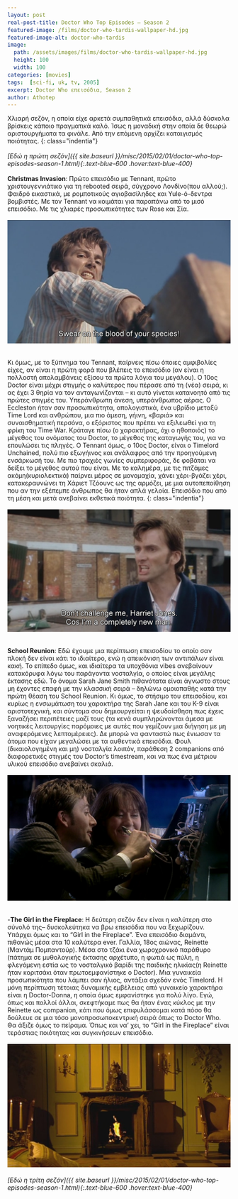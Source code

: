 ```yaml
---
layout: post
real-post-title: Doctor Who Top Episodes – Season 2
featured-image: /films/doctor-who-tardis-wallpaper-hd.jpg
featured-image-alt: doctor-who-tardis
image:
  path: /assets/images/films/doctor-who-tardis-wallpaper-hd.jpg
  height: 100
  width: 100
categories: [movies]
tags:  [sci-fi, uk, tv, 2005]
excerpt: Doctor Who επεισόδια, Season 2
author: Athotep
---
```


Χλιαρή σεζόν, η οποία είχε αρκετά συμπαθητικά επεισόδια, αλλά δύσκολα βρίσκεις κάποιο πραγματικά καλό. Ίσως η μοναδική στην οποία δε θεωρώ αριστουργήματα τα φινάλε. Από την επόμενη αρχίζει καταιγισμός ποιότητας.
{: class="indentia"}  
<br>
*[Εδώ η πρώτη σεζόν]({{ site.baseurl }}/misc/2015/02/01/doctor-who-top-episodes-season-1.html){:.text-blue-600 .hover:text-blue-400}*  
<br>
**Christmas Invasion**: Πρώτο επεισόδιο με Tennant, πρώτο χριστουγεννιάτικο για τη rebooted σειρά, σύγχρονο Λονδίνο(που αλλού;). Φαιδρό εικαστικά, με ρομποτικούς αγιοβασίληδες και Yule-ό-δεντρα βομβιστές. Με τον Tennant να κοιμάται για παραπάνω από το μισό επεισόδιο. Με τις χλιαρές προσωπικότητες των Rose και Σία.  
<br>
![dr5](/assets/images/films/dr5.png)  
<br>

Κι όμως, με το ξύπνημα του Tennant, παίρνεις πίσω όποιες αμφιβολίες είχες, αν είναι η πρώτη φορά που βλέπεις το επεισόδιο (αν είναι η πολλοστή απολαμβάνεις εξίσου τα πρώτα λόγια του μεγάλου). Ο 10ος Doctor είναι μέχρι στιγμής ο καλύτερος που πέρασε από τη (νέα) σειρά, κι ας έχει 3 θηρία να τον ανταγωνίζονται – κι αυτό γίνεται κατανοητό από τις πρώτες στιγμές του. Υπεράνθρωπη άνεση, υπεράνθρωπος αέρας. Ο Eccleston ήταν σαν προσωπικότητα, απολογιστικά, ένα υβρίδιο μεταξύ Time Lord και ανθρώπου, μια πιο άμεση, γήινη, «βαριά» και συναισθηματική περσόνα, ο εξόριστος που πρέπει να εξιλεωθεί για τη φρίκη του Time War. Κράταγε πίσω (ο χαρακτήρας, όχι ο ηθοποιός) το μέγεθος του ονόματος του Doctor, το μέγεθος της καταγωγής του, για να επουλώσει τις πληγές. Ο Tennant όμως, ο 10ος Doctor, είναι ο Timelord Unchained, πολύ πιο εξωγήινος και ανάλαφρος από την προηγούμενη ενσάρκωσή του. Με πιο τραχιές γωνίες συμπεριφοράς, δε φοβάται να δείξει το μέγεθος αυτού που είναι. Με το καλημέρα, με τις πιτζάμες ακόμη(κυριολεκτικά) παίρνει μέρος σε μονομαχία, χάνει χέρι-βγάζει χέρι, κατακεραυνώνει τη Χάριετ Τζόουνς ως της αρμόζει, με μια αυτοπεποίθηση που αν την εξέπεμπε άνθρωπος θα ήταν απλά γελοία. Επεισόδιο που από τη μέση και μετά ανεβαίνει εκθετικά ποιότητα.
{: class="indentia"}  
<br>
![dr6](/assets/images/films/dr6.png)  
<br>

**School Reunion**: Εδώ έχουμε μια περίπτωση επεισοδίου το οποίο σαν πλοκή δεν είναι κάτι το ιδιαίτερο, ενώ η απεικόνιση των αντιπάλων είναι κακή. Το επίπεδο όμως, και ιδιαίτερα τα υποχθόνια vibes ανεβαίνουν κατακόρυφα λόγω του παράγοντα νοσταλγία, ο οποίος είναι μεγάλης έκτασης εδώ. Το όνομα Sarah Jane Smith πιθανότατα είναι άγνωστο στους μη έχοντες επαφή με την κλασσική σειρά – δηλώνω ομοιοπαθής κατά την πρώτη θέαση του School Reunion. Κι όμως, το στήσιμο του επεισοδίου, και κυρίως η ενσωμάτωση του χαρακτήρα της Sarah Jane και του K-9 είναι αριστοτεχνική, και σύντομα σου δημιουργείται η ψευδαίσθηση πως έχεις ξαναζήσει περιπέτειες μαζί τους (τα κενά συμπληρώνονται άμεσα με νοητικές λειτουργίες παρόμοιες με αυτές που γεμίζουν μια διήγηση με μη αναφερόμενες λεπτομέρειες). Δε μπορώ να φανταστώ πως ένιωσαν τα άτομα που είχαν μεγαλώσει με τα αυθεντικά επεισόδια. Φουλ (δικαιολογημένη και μη) νοσταλγία λοιπόν, παράθεση 2 companions από διαφορετικές στιγμές του Doctor’s timestream, και να πως ένα μέτριου υλικού επεισόδιο ανεβαίνει σκαλιά.  
<br>
![dr7](/assets/images/films/dr7.jpg)  
<br>

-**The Girl in the Fireplace**: Η δεύτερη σεζόν δεν είναι η καλύτερη στο σύνολό της– δυσκολεύτηκα να βρω επεισόδια που να ξεχωρίζουν. Υπάρχει όμως και το “Girl in the Fireplace”. Ένα επεισόδιο διαμάντι, πιθανώς μέσα στα 10 καλύτερα ever. Γαλλία, 18ος αιώνας, Reinette (Μαντάμ Πομπαντούρ). Μέσα στο τζάκι ένα χωροχρονικό παράθυρο (πάτημα σε μυθολογικής έκτασης αρχέτυπο, η φωτιά ως πύλη, η φλεγόμενη εστία ως το νοσταλγικό βαρίδι της παιδικής ηλικίας(η Reinette ήταν κοριτσάκι όταν πρωτοεμφανίστηκε ο Doctor). Μια γυναικεία προσωπικότητα που λάμπει σαν ήλιος, αντάξια σχεδόν ενός Timelord. Η μόνη περίπτωση τέτοιας δυναμικής εμβέλειας από γυναικείο χαρακτήρα είναι η Doctor-Donna, η οποία όμως εμφανίστηκε για πολύ λίγο. Εγώ, όπως και πολλοί άλλοι, σκεφτήκαμε πως θα ήταν ένας κύκλος με την Reinette ως companion, κάτι που όμως επιφυλάσσομαι κατά πόσο θα δούλευε σε μια τόσο μονοπροσωποκεντρική σειρά όπως το Doctor Who. Θα άξιζε όμως το πείραμα. Όπως και να’ χει, το “Girl in the Fireplace” είναι τεράστιας ποιότητας και συγκινήσεων επεισόδιο.  
<br>
![dr8](/assets/images/films/dr8.png)  
<br>
*[Εδώ η τρίτη σεζόν]({{ site.baseurl }}/misc/2015/02/01/doctor-who-top-episodes-season-1.html){:.text-blue-600 .hover:text-blue-400}*